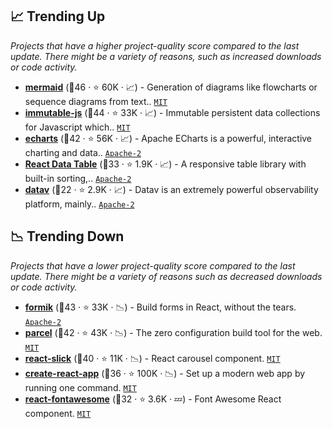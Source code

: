 ## 📈 Trending Up

_Projects that have a higher project-quality score compared to the last update. There might be a variety of reasons, such as increased downloads or code activity._

- <b><a href="https://github.com/mermaid-js/mermaid">mermaid</a></b> (🥇46 ·  ⭐ 60K · 📈) - Generation of diagrams like flowcharts or sequence diagrams from text.. <code><a href="http://bit.ly/34MBwT8">MIT</a></code>
- <b><a href="https://github.com/immutable-js/immutable-js">immutable-js</a></b> (🥇44 ·  ⭐ 33K · 📈) - Immutable persistent data collections for Javascript which.. <code><a href="http://bit.ly/34MBwT8">MIT</a></code>
- <b><a href="https://github.com/apache/echarts">echarts</a></b> (🥈42 ·  ⭐ 56K · 📈) - Apache ECharts is a powerful, interactive charting and data.. <code><a href="http://bit.ly/3nYMfla">Apache-2</a></code>
- <b><a href="https://github.com/jbetancur/react-data-table-component">React Data Table</a></b> (🥈33 ·  ⭐ 1.9K · 📈) - A responsive table library with built-in sorting,.. <code><a href="http://bit.ly/3nYMfla">Apache-2</a></code>
- <b><a href="https://github.com/data-observe/datav">datav</a></b> (🥉22 ·  ⭐ 2.9K · 📈) - Datav is an extremely powerful observability platform, mainly.. <code><a href="http://bit.ly/3nYMfla">Apache-2</a></code>

## 📉 Trending Down

_Projects that have a lower project-quality score compared to the last update. There might be a variety of reasons such as decreased downloads or code activity._

- <b><a href="https://github.com/jaredpalmer/formik">formik</a></b> (🥇43 ·  ⭐ 33K · 📉) - Build forms in React, without the tears. <code><a href="http://bit.ly/3nYMfla">Apache-2</a></code>
- <b><a href="https://github.com/parcel-bundler/parcel">parcel</a></b> (🥈42 ·  ⭐ 43K · 📉) - The zero configuration build tool for the web. <code><a href="http://bit.ly/34MBwT8">MIT</a></code>
- <b><a href="https://github.com/akiran/react-slick">react-slick</a></b> (🥇40 ·  ⭐ 11K · 📉) - React carousel component. <code><a href="http://bit.ly/34MBwT8">MIT</a></code>
- <b><a href="https://github.com/facebook/create-react-app">create-react-app</a></b> (🥈36 ·  ⭐ 100K · 📉) - Set up a modern web app by running one command. <code><a href="http://bit.ly/34MBwT8">MIT</a></code>
- <b><a href="https://github.com/FortAwesome/react-fontawesome">react-fontawesome</a></b> (🥉32 ·  ⭐ 3.6K · 💤) - Font Awesome React component. <code><a href="http://bit.ly/34MBwT8">MIT</a></code>

